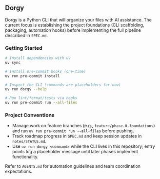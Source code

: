 ## Dorgy

Dorgy is a Python CLI that will organize your files with AI assistance. The current focus is establishing the project foundations (CLI scaffolding, packaging, automation hooks) before implementing the full pipeline described in `SPEC.md`.

### Getting Started

```bash
# Install dependencies with uv
uv sync

# Install pre-commit hooks (one-time)
uv run pre-commit install

# Inspect the CLI (commands are placeholders for now)
uv run dorgy --help

# Run lint/format/tests via hooks
uv run pre-commit run --all-files
```

### Project Conventions

- Manage work on feature branches (e.g., `feature/phase-0-foundations`) and run `uv run pre-commit run --all-files` before pushing.
- Track roadmap progress in `SPEC.md` and keep session updates in `notes/STATUS.md`.
- Use `uv run dorgy <command>` while the CLI lives in this repository; entry points log a placeholder message until later phases implement functionality.

Refer to `AGENTS.md` for automation guidelines and team coordination expectations.
